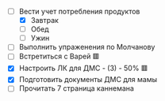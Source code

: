 - [ ] Вести учет потребления продуктов
	- [x] Завтрак
	- [ ] Обед
	- [ ] Ужин
- [ ] Выполнить упраженения по Молчанову
- [ ] Встретиться с Варей 🟥
- [x] Настроить ЛК для ДМС - (З) - 50%  🟥
- [x] Подготовить документы ДМС для мамы
- [ ] Прочитать 7 страница каннемана